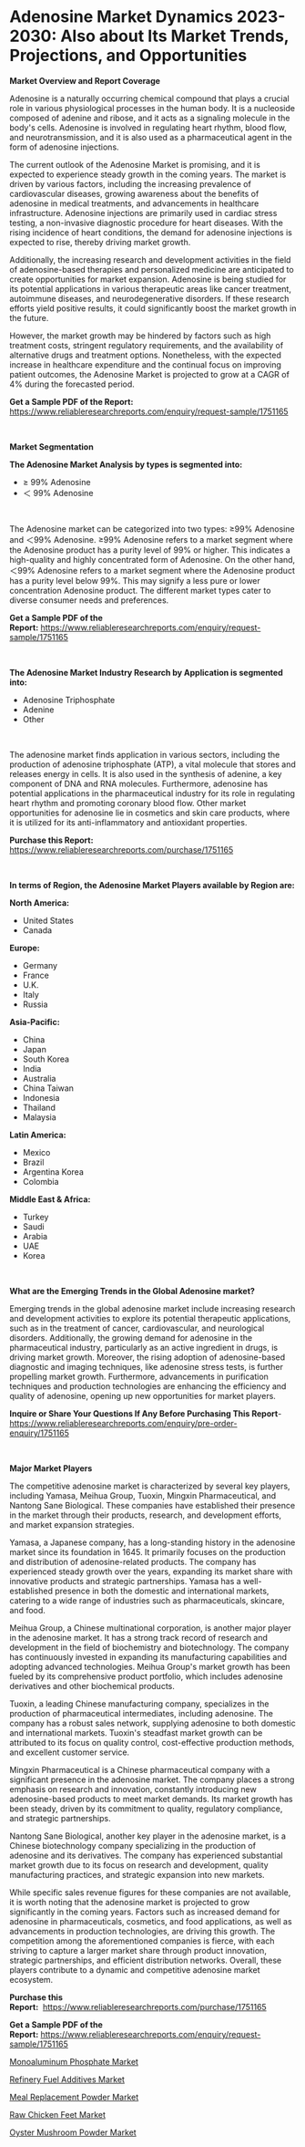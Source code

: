 <p><h1>Adenosine Market Dynamics 2023-2030: Also about Its Market Trends, Projections, and Opportunities</h1></p><p><strong>Market Overview and Report Coverage</strong></p>
<p><p>Adenosine is a naturally occurring chemical compound that plays a crucial role in various physiological processes in the human body. It is a nucleoside composed of adenine and ribose, and it acts as a signaling molecule in the body's cells. Adenosine is involved in regulating heart rhythm, blood flow, and neurotransmission, and it is also used as a pharmaceutical agent in the form of adenosine injections.</p><p>The current outlook of the Adenosine Market is promising, and it is expected to experience steady growth in the coming years. The market is driven by various factors, including the increasing prevalence of cardiovascular diseases, growing awareness about the benefits of adenosine in medical treatments, and advancements in healthcare infrastructure. Adenosine injections are primarily used in cardiac stress testing, a non-invasive diagnostic procedure for heart diseases. With the rising incidence of heart conditions, the demand for adenosine injections is expected to rise, thereby driving market growth.</p><p>Additionally, the increasing research and development activities in the field of adenosine-based therapies and personalized medicine are anticipated to create opportunities for market expansion. Adenosine is being studied for its potential applications in various therapeutic areas like cancer treatment, autoimmune diseases, and neurodegenerative disorders. If these research efforts yield positive results, it could significantly boost the market growth in the future.</p><p>However, the market growth may be hindered by factors such as high treatment costs, stringent regulatory requirements, and the availability of alternative drugs and treatment options. Nonetheless, with the expected increase in healthcare expenditure and the continual focus on improving patient outcomes, the Adenosine Market is projected to grow at a CAGR of 4% during the forecasted period.</p></p>
<p><strong>Get a Sample PDF of the Report:</strong> <a href="https://www.reliableresearchreports.com/enquiry/request-sample/1751165">https://www.reliableresearchreports.com/enquiry/request-sample/1751165</a></p>
<p>&nbsp;</p>
<p><strong>Market Segmentation</strong></p>
<p><strong>The Adenosine Market Analysis by types is segmented into:</strong></p>
<p><ul><li>≥ 99% Adenosine</li><li>＜ 99% Adenosine</li></ul></p>
<p>&nbsp;</p>
<p><p>The Adenosine market can be categorized into two types: ≥99% Adenosine and ＜99% Adenosine. ≥99% Adenosine refers to a market segment where the Adenosine product has a purity level of 99% or higher. This indicates a high-quality and highly concentrated form of Adenosine. On the other hand, ＜99% Adenosine refers to a market segment where the Adenosine product has a purity level below 99%. This may signify a less pure or lower concentration Adenosine product. The different market types cater to diverse consumer needs and preferences.</p></p>
<p><strong>Get a Sample PDF of the Report:</strong>&nbsp;<a href="https://www.reliableresearchreports.com/enquiry/request-sample/1751165">https://www.reliableresearchreports.com/enquiry/request-sample/1751165</a></p>
<p>&nbsp;</p>
<p><strong>The Adenosine Market Industry Research by Application is segmented into:</strong></p>
<p><ul><li>Adenosine Triphosphate</li><li>Adenine</li><li>Other</li></ul></p>
<p>&nbsp;</p>
<p><p>The adenosine market finds application in various sectors, including the production of adenosine triphosphate (ATP), a vital molecule that stores and releases energy in cells. It is also used in the synthesis of adenine, a key component of DNA and RNA molecules. Furthermore, adenosine has potential applications in the pharmaceutical industry for its role in regulating heart rhythm and promoting coronary blood flow. Other market opportunities for adenosine lie in cosmetics and skin care products, where it is utilized for its anti-inflammatory and antioxidant properties.</p></p>
<p><strong>Purchase this Report:</strong>&nbsp; <a href="https://www.reliableresearchreports.com/purchase/1751165">https://www.reliableresearchreports.com/purchase/1751165</a></p>
<p>&nbsp;</p>
<p><strong>In terms of Region, the Adenosine Market Players available by Region are:</strong></p>
<p>
    <p> <strong> North America: </strong>
        <ul>
            <li>United States</li>
            <li>Canada</li>
        </ul>
        </p> 
    <p> <strong> Europe: </strong>
        <ul>
            <li>Germany</li>
            <li>France</li>
            <li>U.K.</li>
            <li>Italy</li>
            <li>Russia</li>
        </ul>
        </p> 
    <p> <strong> Asia-Pacific: </strong>
        <ul>
            <li>China</li>
            <li>Japan</li>
            <li>South Korea</li>
            <li>India</li>
            <li>Australia</li>
            <li>China Taiwan</li>
            <li>Indonesia</li>
            <li>Thailand</li>
            <li>Malaysia</li>
        </ul>
        </p> 
    <p> <strong> Latin America: </strong>
        <ul>
            <li>Mexico</li>
            <li>Brazil</li>
            <li>Argentina Korea</li>
            <li>Colombia</li>
        </ul>
        </p> 
    <p> <strong> Middle East & Africa: </strong>
        <ul>
            <li>Turkey</li>
            <li>Saudi</li>
            <li>Arabia</li>
            <li>UAE</li>
            <li>Korea</li>
        </ul>
    </p>
    </p>
<p>&nbsp;</p>
<p><strong>What are the Emerging Trends in the Global Adenosine market?</strong></p>
<p><p>Emerging trends in the global adenosine market include increasing research and development activities to explore its potential therapeutic applications, such as in the treatment of cancer, cardiovascular, and neurological disorders. Additionally, the growing demand for adenosine in the pharmaceutical industry, particularly as an active ingredient in drugs, is driving market growth. Moreover, the rising adoption of adenosine-based diagnostic and imaging techniques, like adenosine stress tests, is further propelling market growth. Furthermore, advancements in purification techniques and production technologies are enhancing the efficiency and quality of adenosine, opening up new opportunities for market players.</p></p>
<p><strong>Inquire or Share Your Questions If Any Before Purchasing This Report</strong>- <a href="https://www.reliableresearchreports.com/enquiry/pre-order-enquiry/1751165">https://www.reliableresearchreports.com/enquiry/pre-order-enquiry/1751165</a></p>
<p>&nbsp;</p>
<p><strong>Major Market Players</strong></p>
<p><p>The competitive adenosine market is characterized by several key players, including Yamasa, Meihua Group, Tuoxin, Mingxin Pharmaceutical, and Nantong Sane Biological. These companies have established their presence in the market through their products, research, and development efforts, and market expansion strategies.</p><p>Yamasa, a Japanese company, has a long-standing history in the adenosine market since its foundation in 1645. It primarily focuses on the production and distribution of adenosine-related products. The company has experienced steady growth over the years, expanding its market share with innovative products and strategic partnerships. Yamasa has a well-established presence in both the domestic and international markets, catering to a wide range of industries such as pharmaceuticals, skincare, and food.</p><p>Meihua Group, a Chinese multinational corporation, is another major player in the adenosine market. It has a strong track record of research and development in the field of biochemistry and biotechnology. The company has continuously invested in expanding its manufacturing capabilities and adopting advanced technologies. Meihua Group's market growth has been fueled by its comprehensive product portfolio, which includes adenosine derivatives and other biochemical products. </p><p>Tuoxin, a leading Chinese manufacturing company, specializes in the production of pharmaceutical intermediates, including adenosine. The company has a robust sales network, supplying adenosine to both domestic and international markets. Tuoxin's steadfast market growth can be attributed to its focus on quality control, cost-effective production methods, and excellent customer service.</p><p>Mingxin Pharmaceutical is a Chinese pharmaceutical company with a significant presence in the adenosine market. The company places a strong emphasis on research and innovation, constantly introducing new adenosine-based products to meet market demands. Its market growth has been steady, driven by its commitment to quality, regulatory compliance, and strategic partnerships.</p><p>Nantong Sane Biological, another key player in the adenosine market, is a Chinese biotechnology company specializing in the production of adenosine and its derivatives. The company has experienced substantial market growth due to its focus on research and development, quality manufacturing practices, and strategic expansion into new markets.</p><p>While specific sales revenue figures for these companies are not available, it is worth noting that the adenosine market is projected to grow significantly in the coming years. Factors such as increased demand for adenosine in pharmaceuticals, cosmetics, and food applications, as well as advancements in production technologies, are driving this growth. The competition among the aforementioned companies is fierce, with each striving to capture a larger market share through product innovation, strategic partnerships, and efficient distribution networks. Overall, these players contribute to a dynamic and competitive adenosine market ecosystem.</p></p>
<p><strong>Purchase this Report:</strong>&nbsp;&nbsp;<a href="https://www.reliableresearchreports.com/purchase/1751165">https://www.reliableresearchreports.com/purchase/1751165</a></p>
<p></p>
<p><strong>Get a Sample PDF of the Report:</strong>&nbsp;<a href="https://www.reliableresearchreports.com/enquiry/request-sample/1751165">https://www.reliableresearchreports.com/enquiry/request-sample/1751165</a></p>
<p><p><a href="https://github.com/pizolina/Market-Research-Report-List-1/blob/main/monoaluminum-phosphate-market.md">Monoaluminum Phosphate Market</a></p><p><a href="https://github.com/lbird53714/Market-Research-Report-List-1/blob/main/refinery-fuel-additives-market.md">Refinery Fuel Additives Market</a></p><p><a href="https://medium.com/@mariablack1944/meal-replacement-powder-nbsp-market-focuses-on-market-share-size-and-projected-forecast-till-2030-814b38696859">Meal Replacement Powder Market</a></p><p><a href="https://medium.com/@donnakelly19891/raw-chicken-feet-market-research-report-its-history-and-forecast-2023-to-2030-55d73650bad0">Raw Chicken Feet Market</a></p><p><a href="https://medium.com/@rebeccabower1903/oyster-mushroom-powder-market-trends-and-market-analysis-forecasted-for-period-2023-2030-6ba0e20fe73b">Oyster Mushroom Powder Market</a></p></p>